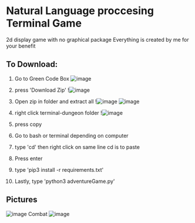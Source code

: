 # **Natural Language proccesing Terminal Game**
2d display game with no graphical package
Everything is created by me for your benefit
## **To Download:**
1) Go to Green Code Box
   ![image](https://github.com/HershelT/TerminalDungeon/assets/57326155/c1046242-1240-439a-b25d-69d22c3de8bb)
3) press 'Download Zip'
   !![image](https://github.com/HershelT/TerminalDungeon/assets/57326155/9b235f7d-c5fe-4d6b-a1c7-37e301330ded)

5) Open zip in folder and extract all
   !![image](https://github.com/HershelT/FortniteGXMen-TerminalDungeon/assets/57326155/972f6e39-3dbd-4887-81e0-d004f2b475a6)
   ![image](https://github.com/HershelT/FortniteGXMen-TerminalDungeon/assets/57326155/2cb38075-6997-4aff-a3c7-0122ac255765)
6) right click terminal-dungeon folder
   !![image](https://github.com/HershelT/FortniteGXMen-TerminalDungeon/assets/57326155/ef71e4d4-8f7c-443f-80fd-6a023659725c)
7) press copy
8) Go to bash or terminal depending on computer
9) type 'cd' then right click on same line cd is to paste
10) Press enter
11) type 'pip3 install -r requirements.txt'
12) Lastly, type 'python3 adventureGame.py'

## **Pictures**
![image](https://github.com/HershelT/game/assets/57326155/d52f1f75-34d7-478d-98ea-fd3a83881f21)
Combat
![image](https://github.com/HershelT/FortniteGXMen-TerminalDungeon/assets/57326155/39027df9-d868-42ef-87fc-100c6bb5da7c)


